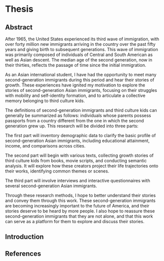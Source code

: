 # Thesis

## Abstract

After 1965, the United States experienced its third wave of immigration, with over forty million new immigrants arriving in the country over the past fifty years and giving birth to subsequent generations. This wave of immigration was primarily composed of individuals of Central and South American as well as Asian descent. The median age of the second generation, now in their thirties, reflects the passage of time since the initial immigration.

As an Asian international student, I have had the opportunity to meet many second-generation immigrants during this period and hear their stories of growth. These experiences have ignited my motivation to explore the stories of second-generation Asian immigrants, focusing on their struggles with mobility and self-identity formation, and to articulate a collective memory belonging to third culture kids.

The definitions of second-generation immigrants and third culture kids can generally be summarized as follows: individuals whose parents possess passports from a country different from the one in which the second generation grew up. This research will be divided into three parts:

The first part will inventory demographic data to clarify the basic profile of second-generation Asian immigrants, including educational attainment, income, and comparisons across cities.

The second part will begin with various texts, collecting growth stories of third culture kids from books, movie scripts, and conducting semantic analysis. It will explore how these creators project their life trajectories onto their works, identifying common themes or scenes.

The third part will involve interviews and interactive questionnaires with several second-generation Asian immigrants.

Through these research methods, I hope to better understand their stories and convey them through this work. These second-generation immigrants are becoming increasingly important to the future of America, and their stories deserve to be heard by more people. I also hope to reassure these second-generation immigrants that they are not alone, and that this work can serve as a platform for them to explore and discuss their stories.

## Introduction

## References

